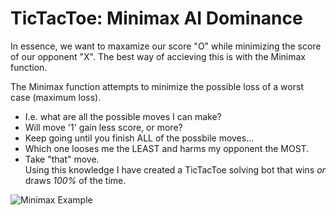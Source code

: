 # TicTacToe: Minimax AI Dominance

In essence, we want to maxamize our score "O" while minimizing the score of our opponent "X". The best way of accieving this is with the Minimax function.

The Minimax function attempts to minimize the possible loss of a worst case (maximum loss).
- I.e. what are all the possible moves I can make?
- Will move '1' gain less score, or more?
- Keep going until you finish ALL of the possbile moves...
- Which one looses me the LEAST and harms my opponent the MOST.
- Take "that" move.  
Using this knowledge I have created a TicTacToe solving bot that wins *or* draws *100%* of the time.

![Minimax Example](https://www.ocf.berkeley.edu/~yosenl/extras/alphabeta/alphabeta.jpg)
